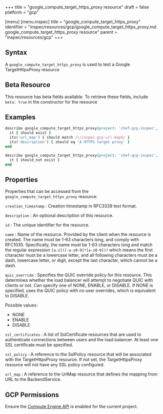 +++
title = "google_compute_target_https_proxy resource"
draft = false
platform = "gcp"

[menu]
  [menu.inspec]
    title = "google_compute_target_https_proxy"
    identifier = "inspec/resources/gcp/google_compute_target_https_proxy.md google_compute_target_https_proxy resource"
    parent = "inspec/resources/gcp"
+++

## Syntax

A `google_compute_target_https_proxy` is used to test a Google TargetHttpsProxy resource

## Beta Resource

This resource has beta fields available. To retrieve these fields, include `beta: true` in the constructor for the resource

## Examples

```ruby
describe google_compute_target_https_proxy(project: 'chef-gcp-inspec', name: 'inspec-gcp-https-proxy') do
  it { should exist }
  its('url_map') { should match /\/inspec-gcp-url-map$/ }
  its('description') { should eq 'A HTTPS target proxy' }
end

describe google_compute_target_https_proxy(project: 'chef-gcp-inspec', name: 'nonexistent') do
  it { should_not exist }
end
```

## Properties

Properties that can be accessed from the `google_compute_target_https_proxy` resource:

`creation_timestamp`
: Creation timestamp in RFC3339 text format.

`description`
: An optional description of this resource.

`id`
: The unique identifier for the resource.

`name`
: Name of the resource. Provided by the client when the resource is created. The name must be 1-63 characters long, and comply with RFC1035. Specifically, the name must be 1-63 characters long and match the regular expression `[a-z]([-a-z0-9]*[a-z0-9])?` which means the first character must be a lowercase letter, and all following characters must be a dash, lowercase letter, or digit, except the last character, which cannot be a dash.

`quic_override`
: Specifies the QUIC override policy for this resource. This determines whether the load balancer will attempt to negotiate QUIC with clients or not. Can specify one of NONE, ENABLE, or DISABLE. If NONE is specified, uses the QUIC policy with no user overrides, which is equivalent to DISABLE.

  Possible values:

  - NONE
  - ENABLE
  - DISABLE

`ssl_certificates`
: A list of SslCertificate resources that are used to authenticate connections between users and the load balancer. At least one SSL certificate must be specified.

`ssl_policy`
: A reference to the SslPolicy resource that will be associated with the TargetHttpsProxy resource. If not set, the TargetHttpsProxy resource will not have any SSL policy configured.

`url_map`
: A reference to the UrlMap resource that defines the mapping from URL to the BackendService.

## GCP Permissions

Ensure the [Compute Engine API](https://console.cloud.google.com/apis/library/compute.googleapis.com/) is enabled for the current project.
